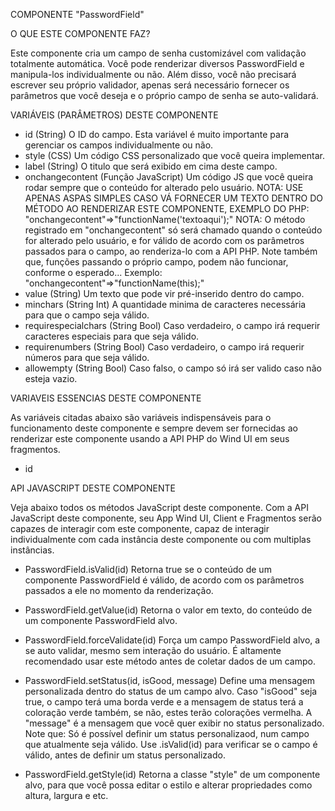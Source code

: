 COMPONENTE "PasswordField"

O QUE ESTE COMPONENTE FAZ?

Este componente cria um campo de senha customizável com validação totalmente automática. Você pode renderizar diversos PasswordField e manipula-los
individualmente ou não. Além disso, você não precisará escrever seu próprio validador, apenas será necessário fornecer os parâmetros que você
deseja e o próprio campo de senha se auto-validará.

VARIÁVEIS (PARÂMETROS) DESTE COMPONENTE

- id (String)
    O ID do campo. Esta variável é muito importante para gerenciar os campos individualmente ou não.
- style (CSS)
    Um código CSS personalizado que você queira implementar.
- label (String)
    O titulo que será exibido em cima deste campo.
- onchangecontent (Função JavaScript)
    Um código JS que você queira rodar sempre que o conteúdo for alterado pelo usuário.
    NOTA: USE APENAS ASPAS SIMPLES CASO VÁ FORNECER UM TEXTO DENTRO DO MÉTODO AO RENDERIZAR ESTE COMPONENTE, EXEMPLO DO PHP: "onchangecontent"=>"functionName('textoaqui');"
    NOTA: O método registrado em "onchangecontent" só será chamado quando o conteúdo for alterado pelo usuário, e for válido de acordo com os parâmetros
          passados para o campo, ao renderiza-lo com a API PHP. Note também que, funções passando o próprio campo, podem não funcionar, conforme o esperado...
          Exemplo: "onchangecontent"=>"functionName(this);"
- value (String)
    Um texto que pode vir pré-inserido dentro do campo.
- minchars (String Int)
    A quantidade minima de caracteres necessária para que o campo seja válido.
- requirespecialchars (String Bool)
    Caso verdadeiro, o campo irá requerir caracteres especiais para que seja válido.
- requirenumbers (String Bool)
    Caso verdadeiro, o campo irá requerir números para que seja válido.
- allowempty (String Bool)
    Caso falso, o campo só irá ser valido caso não esteja vazio.

VARIAVEIS ESSENCIAS DESTE COMPONENTE

As variáveis citadas abaixo são variáveis indispensáveis para o funcionamento deste componente e sempre devem ser fornecidas ao renderizar este componente
usando a API PHP do Wind UI em seus fragmentos.

- id

API JAVASCRIPT DESTE COMPONENTE

Veja abaixo todos os métodos JavaScript deste componente. Com a API JavaScript deste componente, seu App Wind UI, Client e Fragmentos serão capazes de
interagir com este componente, capaz de interagir individualmente com cada instância deste componente ou com multiplas instâncias.

- PasswordField.isValid(id)
    Retorna true se o conteúdo de um componente PasswordField é válido, de acordo com os parâmetros passados a ele no momento da renderização.

- PasswordField.getValue(id)
    Retorna o valor em texto, do conteúdo de um componente PasswordField alvo.

- PasswordField.forceValidate(id)
    Força um campo PasswordField alvo, a se auto validar, mesmo sem interação do usuário. É altamente recomendado usar este método antes de coletar dados de
    um campo.

- PasswordField.setStatus(id, isGood, message)
    Define uma mensagem personalizada dentro do status de um campo alvo. Caso "isGood" seja true, o campo terá uma borda verde e a mensagem de status terá
    a coloração verde também, se não, estes terão colorações vermelha.
    A "message" é a mensagem que você quer exibir no status personalizado.
    Note que: Só é possível definir um status personalizaod, num campo que atualmente seja válido. Use .isValid(id) para verificar se o campo é válido,
    antes de definir um status personalizado.

- PasswordField.getStyle(id)
    Retorna a classe "style" de um componente alvo, para que você possa editar o estilo e alterar propriedades como altura, largura e etc.
